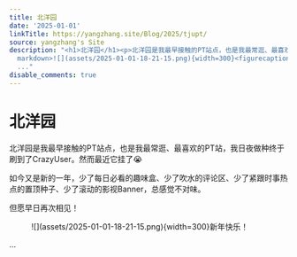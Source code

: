 ```yaml
---
title: 北洋园
date: '2025-01-01'
linkTitle: https://yangzhang.site/Blog/2025/tjupt/
source: yangzhang's Site
description: "<h1>北洋园</h1><p>北洋园是我最早接触的PT站点，也是我最常逛、最喜欢的PT站，我日夜做种终于刷到了CrazyUser。然而最近它挂了\U0001F62D</p><p>如今又是新的一年，少了每日必看的趣味盒、少了吹水的评论区、少了紧跟时事热点的置顶种子、少了滚动的影视Banner，总感觉不对味。</p><p>但愿早日再次相见！</p><figure
  markdown>![](assets/2025-01-01-18-21-15.png){width=300}<figurecaption>新年快乐！</figurecaption></figure>
  ..."
disable_comments: true
---
```

<h1>北洋园</h1><p>北洋园是我最早接触的PT站点，也是我最常逛、最喜欢的PT站，我日夜做种终于刷到了CrazyUser。然而最近它挂了😭</p><p>如今又是新的一年，少了每日必看的趣味盒、少了吹水的评论区、少了紧跟时事热点的置顶种子、少了滚动的影视Banner，总感觉不对味。</p><p>但愿早日再次相见！</p><figure markdown>![](assets/2025-01-01-18-21-15.png){width=300}<figurecaption>新年快乐！</figurecaption></figure> ...